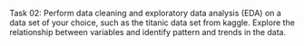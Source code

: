 Task 02: Perform data cleaning and exploratory data analysis (EDA) on a data set of your choice, such as the titanic data set from kaggle. Explore the relationship between variables and identify pattern and trends in the data.
